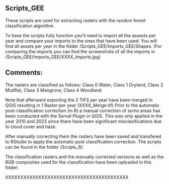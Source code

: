 ## Scripts_GEE

These scripts are used for extracting rasters with the random forest classification algorithm. 

To have the scripts fully function you'll need to import all the assests per year and compare your imports to the ones that have been used. You will find all assets per year in the folder /Scripts_GEE/Imports_GEE/Shapes. (For comparing the imports you can find the screenshots of all the imports in /Scripts_GEE/Imports_GEE/XXXX_Imports.jpg)


## Comments: 

The rasters are classified as follows: Class 0 Water, Class 1 Dryland, Class 2 Mudflat, Class 3 Mangrove, Class 4 Woodland.  

Note that afterward exporting the 2 TIFS per year have been merged in QGIS resulting in 1 Raster per year (XXXX_Merge.tif) Prior to the automatic post-classification correction (in R) a manual correction of some areas has been conducted with the Serval Plugin in QGIS. This was only applied in the year 2010 and 2023 since there have been significant misclasifications due to cloud cover and haze.  

After manually correcting them the rasters have been saved and transfered to RStudio to apply the automatic post classification correction. The scripts can be found in the folder /Scripts_R/.

The classification rasters and the manually corrected versions as well as the RGB composites used for the classification have been uploaded in this folder: 

XXXXXXXXXXXXXXXXXXXXXXXXXXXXXXXXXXXXXXXXX

